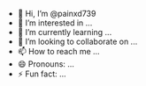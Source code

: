 - 👋 Hi, I’m @painxd739
- 👀 I’m interested in ...
- 🌱 I’m currently learning ...
- 💞️ I’m looking to collaborate on ...
- 📫 How to reach me ...
- 😄 Pronouns: ...
- ⚡ Fun fact: ...

<!---
painxd739/painxd739 is a ✨ special ✨ repository because its `README.md` (this file) appears on your GitHub profile.
You can click the Preview link to take a look at your changes.
--->
